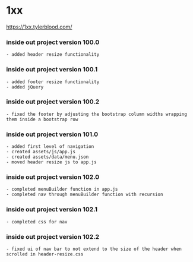# 1xx

https://1xx.tylerblood.com/

### inside out project version 100.0
    - added header resize functionality

### inside out project version 100.1
    - added footer resize functionality
    - added jQuery

### inside out project version 100.2
    - fixed the footer by adjusting the bootstrap column widths wrapping them inside a bootstrap row

### inside out project version 101.0
    - added first level of navigation
    - created assets/js/app.js
    - created assets/data/menu.json
    - moved header resize js to app.js

### inside out project version 102.0
    - completed menuBuilder function in app.js
    - completed nav through menuBuilder function with recursion

### inside out project version 102.1
    - completed css for nav

### inside out project version 102.2
    - fixed ui of nav bar to not extend to the size of the header when scrolled in header-resize.css
